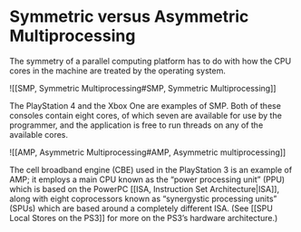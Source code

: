 # Symmetric versus Asymmetric Multiprocessing

The symmetry of a parallel computing platform has to do with how the CPU  cores in the machine are treated by the operating system. 

![[SMP, Symmetric Multiprocessing#SMP, Symmetric Multiprocessing]]

The PlayStation 4 and the Xbox One are examples of SMP. Both of these consoles contain eight cores, of which seven are available for use by the programmer, and the application is free to run threads on any of the available cores.

![[AMP, Asymmetric Multiprocessing#AMP, Asymmetric multiprocessing]]

The cell broadband engine (CBE) used in the PlayStation 3 is an example of AMP; it employs a main CPU known as the “power processing unit” (PPU) which is based on the PowerPC [[ISA, Instruction Set Architecture|ISA]], along with eight coprocessors known as “synergystic processing units” (SPUs) which are based around a completely different ISA. (See [[SPU Local Stores on the PS3]] for more on the PS3’s hardware architecture.)